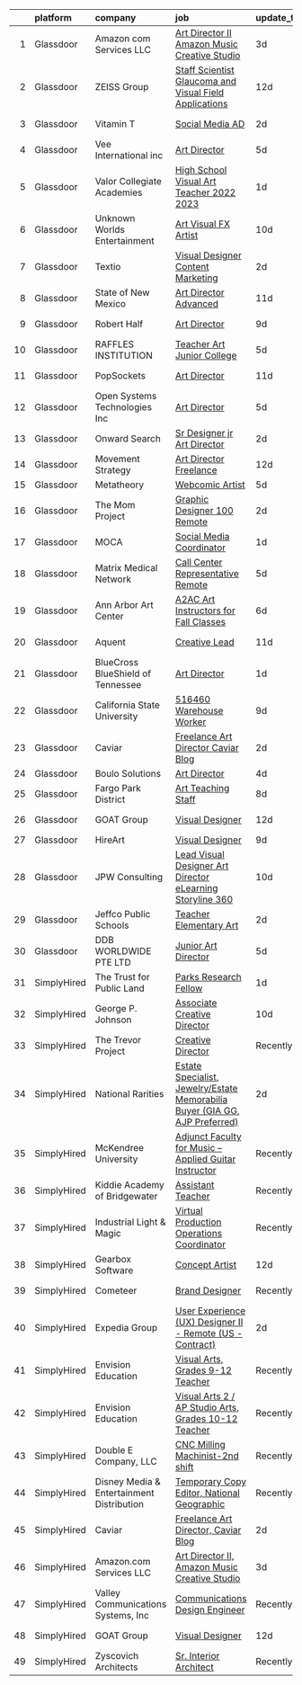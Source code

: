 

|    | platform    | company                                   | job                                                                                                                                                                                                                                                                                                                                                                                                                                                                                                                                                                                                                                                                                                                                                                                                                                                                                                                                                                                                                                                                                                                                                                                                                                                                                                                                                                                | update_time   | location             |
|---:|:------------|:------------------------------------------|:-----------------------------------------------------------------------------------------------------------------------------------------------------------------------------------------------------------------------------------------------------------------------------------------------------------------------------------------------------------------------------------------------------------------------------------------------------------------------------------------------------------------------------------------------------------------------------------------------------------------------------------------------------------------------------------------------------------------------------------------------------------------------------------------------------------------------------------------------------------------------------------------------------------------------------------------------------------------------------------------------------------------------------------------------------------------------------------------------------------------------------------------------------------------------------------------------------------------------------------------------------------------------------------------------------------------------------------------------------------------------------------|:--------------|:---------------------|
|  1 | Glassdoor   | Amazon com Services LLC                   | [Art Director II  Amazon Music Creative Studio](https://www.glassdoor.com/partner/jobListing.htm?pos=120&ao=1136043&s=58&guid=000001822efcc046b5fbfdd04657a9a7&src=GD_JOB_AD&t=SR&vt=w&cs=1_4bb564f0&cb=1658645692900&jobListingId=1008016435378&jrtk=3-0-1g8nfpg3l2beo001-1g8nfpg45ghqh800-81f4403d1ed4addf-)                                                                                                                                                                                                                                                                                                                                                                                                                                                                                                                                                                                                                                                                                                                                                                                                                                                                                                                                                                                                                                                                     | 3d            | Remote               |
|  2 | Glassdoor   | ZEISS Group                               | [Staff Scientist   Glaucoma and Visual Field Applications](https://www.glassdoor.com/partner/jobListing.htm?pos=104&ao=1110586&s=58&guid=000001822efcc046b5fbfdd04657a9a7&src=GD_JOB_AD&t=SR&vt=w&cs=1_00535bce&cb=1658645692896&jobListingId=1007998783325&cpc=654405A9B1E0A9F5&jrtk=3-0-1g8nfpg3l2beo001-1g8nfpg45ghqh800-b7af2ba83ee4bf3c--6NYlbfkN0APGjrfuLgE7GmOqvlNb-vrbT_Hjdj5DhKxRQaYk8SXBnmOwZaoUr917AJKcF3O52tZXwhiAboMlMwM7t0ufb33Op8mTvd1Hb6tdMVnC_sz1i0BGQPQcsbSP0gR794OuTTonRTljl-fEn4fH90VdyEy1o49lYzVN-xC0ROgNlr5oQVsu5_U1zi6XMCA6wGOeTaCGQnmRv_h74RtIbkcoqdN2UNweWOjZ_f84bdq1S4DYLmxV8GBeXclLFubbkatn48i87E6ttXFxyEpSPs7lfEkQXJyst8gujKB4FKRxBvNhuLyKxuLNYvclgBxxieB4XylRGJgeO0QWNepZUOGKGyyiMEZLBeMv0thnxtYx_g0ywZpQFH8rVZ1deDZuWpgcE6iNVRwltFhJPNOI8bl1ReI0nf8f1ihnM2W-5ncMOlSIDdgy0cjiXwJ6c2w28ppLCIbM06t3LNRSOgEMNXAmeR1oK1MsDDpgkCOHKVWvpukIJWRW0O8f6tWSyN3ps6ahw9vClWutyyYluhsC-exKp5uiTAWEfpspEXmmVTO7WBZpBMaW3Ktnieo3jqj2fDlTxSbGoY30icuVnPcnjxU2I0MUQzV4OyQFQEK6TmaPzzxnu-Z8DCyiZW95BPzCshuCCEln5MVwgF-xCqkLeHR8aQhdbb6sGh7I9ogA48VDYzDRg%3D%3D)                                                                                                                                                                                                                                                                                                         | 12d           | Dublin, CA           |
|  3 | Glassdoor   | Vitamin T                                 | [Social Media AD](https://www.glassdoor.com/partner/jobListing.htm?pos=110&ao=1110586&s=58&guid=000001822efcc046b5fbfdd04657a9a7&src=GD_JOB_AD&t=SR&vt=w&cs=1_72838332&cb=1658645692897&jobListingId=1008021595381&cpc=334ABAF5D42DC775&jrtk=3-0-1g8nfpg3l2beo001-1g8nfpg45ghqh800-e4bd2cb468c06564--6NYlbfkN0DMrcEu7yrtATojKJA7cEzGQ3FdRGWLh0CZQInL4ECGI6k5tN82kdM0cJmh4vC7Ggjov4XIQp7qZXd-esiLtqI6guPOPiBBDCei0N4Bfja_8Tv8cMkC1NU-4FnAtaBrWHyePohE1FJlB69C2M29PQm_QoWCWGPDe9K47P3VvFzP2fsg11AVZNfJiknoZ2BpxlyU1h3WnV8ntbEEY49LYXNKFD6NZyOOhSUXDs9X0-Jmdl1akflDaD0waSiJs8CZG0AVUry0to_AcmlH54wwR1DC8Mb1Ap2pOMbd9KULRmPiguMjdZMHgOhd3ArOSaAO7PTaBtDDyG3_aNAyddRc4QANLGosmh5C10F4x2pc3tCDI6mQECDJC7HjQut4-S0K_51SRMLcWWFsVpieF0zH6CiXh0q49f2KTYH1rICT3t21-t9pEButxeTo7hL2aMww7nDm57sdyXovl50H2x23fM8L)                                                                                                                                                                                                                                                                                                                                                                                                                                                                                                                                                                              | 2d            | New York, NY         |
|  4 | Glassdoor   | Vee International inc                     | [Art Director](https://www.glassdoor.com/partner/jobListing.htm?pos=105&ao=1110586&s=58&guid=000001822efcc046b5fbfdd04657a9a7&src=GD_JOB_AD&t=SR&vt=w&ea=1&cs=1_31191dfb&cb=1658645692896&jobListingId=1008012096590&cpc=334ABAF5D42DC775&jrtk=3-0-1g8nfpg3l2beo001-1g8nfpg45ghqh800-280d21d98f6d21df--6NYlbfkN0Dr6IKwl4lkWnAOZFGyO8hF2TMBrUYSqKPpHH7znGLbnsjvVMpQ7-eveiYjoB_rmKX6iN6SJnSRg7b5hza-xotHDs6isXPf2WCyaeo0vX9AbXl5sWRX9fadHAd-5alw0tkD0M7hNsRnHBD1cKQO-RrPwTMDAVfDnc1Fjkbz-CruxKtoxFXcjJWefE1BEM_o4GG57P-rT4hKZOTOmrzMUyuH94i6UD6ixtltULoNZVIoQVpjm6ejlRPT9Zv9d4CDcdomyTpGYz1Vw76Zr5kl-kP40o9-f5sChefii3gJlBNDVTH7lWd6HMuA6tDCPaeH3Exnm29BmcyFH7kwdN4qF2uBo90QFvi27p088JAhOt4xYxOkjgqEqLxNvf1eBP4J1cTZg2tzKUW54TVv6MZJflhIH8Hx_uMbt0aK7e7iM_NPelNT10eECfxtqt98pea8MRAr0irMZT-gDJNapkL5HM6_F1Gv4ftvqudf83iULRDxgQA5GHAfay1p)                                                                                                                                                                                                                                                                                                                                                                                                                                                                                                                                            | 5d            | Garden City, NY      |
|  5 | Glassdoor   | Valor Collegiate Academies                | [High School Visual Art Teacher  2022 2023 ](https://www.glassdoor.com/partner/jobListing.htm?pos=130&ao=1136043&s=58&guid=000001822efcc046b5fbfdd04657a9a7&src=GD_JOB_AD&t=SR&vt=w&cs=1_8ae1c675&cb=1658645692901&jobListingId=1008023754773&jrtk=3-0-1g8nfpg3l2beo001-1g8nfpg45ghqh800-10cbe1d825fb58b8-)                                                                                                                                                                                                                                                                                                                                                                                                                                                                                                                                                                                                                                                                                                                                                                                                                                                                                                                                                                                                                                                                        | 1d            | Nashville, TN        |
|  6 | Glassdoor   | Unknown Worlds Entertainment              | [Art  Visual FX Artist](https://www.glassdoor.com/partner/jobListing.htm?pos=124&ao=1136043&s=58&guid=000001822efcc046b5fbfdd04657a9a7&src=GD_JOB_AD&t=SR&vt=w&cs=1_2ba6ed9d&cb=1658645692898&jobListingId=1008003593102&jrtk=3-0-1g8nfpg3l2beo001-1g8nfpg45ghqh800-f79e4c06a48c4c69-)                                                                                                                                                                                                                                                                                                                                                                                                                                                                                                                                                                                                                                                                                                                                                                                                                                                                                                                                                                                                                                                                                             | 10d           | San Francisco, CA    |
|  7 | Glassdoor   | Textio                                    | [Visual Designer  Content Marketing](https://www.glassdoor.com/partner/jobListing.htm?pos=117&ao=1136043&s=58&guid=000001822efcc046b5fbfdd04657a9a7&src=GD_JOB_AD&t=SR&vt=w&cs=1_02ce1db4&cb=1658645692900&jobListingId=1008021551349&jrtk=3-0-1g8nfpg3l2beo001-1g8nfpg45ghqh800-4003ee3a1da456ed-)                                                                                                                                                                                                                                                                                                                                                                                                                                                                                                                                                                                                                                                                                                                                                                                                                                                                                                                                                                                                                                                                                | 2d            | Seattle, WA          |
|  8 | Glassdoor   | State of New Mexico                       | [Art Director   Advanced](https://www.glassdoor.com/partner/jobListing.htm?pos=128&ao=1136043&s=58&guid=000001822efcc046b5fbfdd04657a9a7&src=GD_JOB_AD&t=SR&vt=w&cs=1_572ced89&cb=1658645692900&jobListingId=1008000532512&jrtk=3-0-1g8nfpg3l2beo001-1g8nfpg45ghqh800-cf9a2b02661e2bcf-)                                                                                                                                                                                                                                                                                                                                                                                                                                                                                                                                                                                                                                                                                                                                                                                                                                                                                                                                                                                                                                                                                           | 11d           | Santa Fe, NM         |
|  9 | Glassdoor   | Robert Half                               | [Art Director](https://www.glassdoor.com/partner/jobListing.htm?pos=109&ao=1110586&s=58&guid=000001822efcc046b5fbfdd04657a9a7&src=GD_JOB_AD&t=SR&vt=w&ea=1&cs=1_d61689dc&cb=1658645692897&jobListingId=1008006806082&cpc=FA84DF7EA1EC2398&jrtk=3-0-1g8nfpg3l2beo001-1g8nfpg45ghqh800-189adaf153f90673--6NYlbfkN0CpzDdaQkua3np5pkmj49lKioZwmwxQ-yx5plwbYmV_M_naZz0UvX_-3Rym5RFfVn4BtoAGkewSplp9mAj4eT5jUwDfKOyoZXSfsb1jFh7dJIZ6rWxGJo9J6rSQqSqCXU7q8Vl9Ke0jn7_3ta96pVOIFnKt620_OgbLt1l25OEWsPGEeleBsmRwXF4K_1mRCM_0wTDmfJ37gMoZMk67ZA9Z_yF2oSv-T36do_BKzOwhAOhqSY1k_gGouvKBnAzio_Lh77VoWRrIQGapPdMjkYIN_qyRsLXHz4KjIlDPvlLSsYk2aTWaBfP2KM-BxBjY1LePIC5t6vR-DwLk_VW2p67JRMa6W4wLz-2Of6vAOcwMuKTrcXpto0Hh5lgVBm560xGj2ZbVYKgKeIqwLtlmHvbLtoWATuXvZsuN-3HSZ_ehNF4l-nL1_a_N029rure2CaZ8C4-IW88fnHnaSpCR_zREPowfixF7MhLR_V7neS3ISP-lL_NI-BNFYypQoh4WfzpJvfhhiI4G6YhEBGkzELmhjfkvNThmFBEBIsZBl53r32HvQBrNmoY2)                                                                                                                                                                                                                                                                                                                                                                                                                                                                            | 9d            | Santa Monica, CA     |
| 10 | Glassdoor   | RAFFLES INSTITUTION                       | [Teacher  Art    Junior College](https://www.glassdoor.com/partner/jobListing.htm?pos=122&ao=1136043&s=58&guid=000001822efcc046b5fbfdd04657a9a7&src=GD_JOB_AD&t=SR&vt=w&cs=1_3891ea4a&cb=1658645692898&jobListingId=1008013528091&jrtk=3-0-1g8nfpg3l2beo001-1g8nfpg45ghqh800-b3f9505816247336-)                                                                                                                                                                                                                                                                                                                                                                                                                                                                                                                                                                                                                                                                                                                                                                                                                                                                                                                                                                                                                                                                                    | 5d            | Marina, CA           |
| 11 | Glassdoor   | PopSockets                                | [Art Director](https://www.glassdoor.com/partner/jobListing.htm?pos=121&ao=1136043&s=58&guid=000001822efcc046b5fbfdd04657a9a7&src=GD_JOB_AD&t=SR&vt=w&ea=1&cs=1_110fe4c8&cb=1658645692898&jobListingId=1008001159438&jrtk=3-0-1g8nfpg3l2beo001-1g8nfpg45ghqh800-e09b54a71a2c2421-)                                                                                                                                                                                                                                                                                                                                                                                                                                                                                                                                                                                                                                                                                                                                                                                                                                                                                                                                                                                                                                                                                                 | 11d           | Los Angeles, CA      |
| 12 | Glassdoor   | Open Systems Technologies  Inc            | [Art Director](https://www.glassdoor.com/partner/jobListing.htm?pos=103&ao=1110586&s=58&guid=000001822efcc046b5fbfdd04657a9a7&src=GD_JOB_AD&t=SR&vt=w&ea=1&cs=1_dc32613a&cb=1658645692896&jobListingId=1008011914909&cpc=C17E88BEEFAF6676&jrtk=3-0-1g8nfpg3l2beo001-1g8nfpg45ghqh800-90d20c6be5de214c--6NYlbfkN0AH-vKSKf954TbfaTaq1ZlMbLaaYD_U8azoj_hilCWJQADkfFoYjfNx5RInn64u187wL4L7guEVaPj1iYm_ZtYC5TRH_TyT5lhDhM_O1TiebFvR92MvwiA5yQ4gMcLlIwUmte6UuiqBZTDzUQKy4rKuYxZfSJGF9-ubSJTjOFUHp4gRq8xUoMZxii0Z4DnuARzRLBAVPIp-yMJMsH3-RueaOMzz-8zvJOqtn9F56b_vE8qiG1o8ckkoN6WrYqO3EZaMUDZ0-ErxhbJSGs8lXOfZGuRsUwSuRpd5Un3LyAOqw3YDMpuoEEb5Z79IgxNeqSvsBnSYmr1kfcmAlcaRorqI3C6UTt2N4ehoywlFgQ7-WZV-X1JXqb0LfpeUURkRTnjZ_k2J0COJHjrElf6MgoDzjwpvAa5fMC3BkUTAeIkxID6rxnxzU3pp7QuPfy95bUKA9r70Wd0-zYdbbSPeR-xjt_h72dus7XdAZz10Ev37fSkLwjLQUqPp)                                                                                                                                                                                                                                                                                                                                                                                                                                                                                                                                            | 5d            | Lexington, MA        |
| 13 | Glassdoor   | Onward Search                             | [Sr Designer  jr Art Director](https://www.glassdoor.com/partner/jobListing.htm?pos=107&ao=1110586&s=58&guid=000001822efcc046b5fbfdd04657a9a7&src=GD_JOB_AD&t=SR&vt=w&cs=1_3493973c&cb=1658645692896&jobListingId=1008021477760&cpc=444700D72F2ECBCE&jrtk=3-0-1g8nfpg3l2beo001-1g8nfpg45ghqh800-7c1d6012e7f1f3bd--6NYlbfkN0B7YoEZZ2QAGDyEGGmBPAUWSHc1Mt3sMCn9FehKcWA3w1hdwjpEweHGJ9uPpOtWDZpQqvS2R63ArgcnDFZizZJTdnI_lLSfo6yXWovR5UgAS-alkWrc7M8aetRDAqcSziBREz2WR-5FIBc40cE3klLYe-wrjdGI0zF1Jx9Vd3tkjZ44owMeFQRrxEV7PEcIaju8PXhddXroP_Ixc1ejvCS3STqCi5R8nbFiyhaGnNcHQ2XGoKI_x4w2rjgY5Mjotjj08JqeuSJTe3JZDREqLwSo6P7Dm5iIHb2uwN658Ip6S3PRdlob5NSdl1cOeaWTe1KrWlRO20o_YtpMc838HCoU2jdd0f7Zq8yz4uPsEVuYnd9JGJSVd0smaYsVHOq6nHy45PUaD77hhQZ_rvMTpLiJGQpSvPjohSmCrC13Uk3cJp4Uz95c-TVmV7Y2dioRK_3pPWxs5uW4HC8jXtEUkCq3bppAJcKdUQRDQOyFiwxFF8_IZ0rIlKTQSdPXAZQGJ7D5f9GqFZnCRakb_yDIVmBZISHC5vZPAJQPxlpnaOQPvYVG2tJTT0Fmh-qXJZNkNhJNTITCafdAvnh4lovjs3CrgMvIhg15mXLb9YD-GnBxFwRA_UOWGL9Sf7YLiyxr5IjXJtaCg3HciWqxSSmDUz-vOSd69Kb5kv56PUpOoKq2KFAMxIh2a2V0yaBIygq_eKKkvWjuhOi9DpRXP539Y6vUC2BZ3OUtaHz3hmw-RcMqgJBefA94fISMzEHr1irCH4_vDKcx0i3CjzepNwANxOZSFTLCCTh56sJ6WJ3w12CMO6hFzZ-Pmcy5iSdZGXGicHKifUS84rjFfFZIpW5xI5eS1Uehr-_FyKfgcYdd_pskf_mAKZDAKE63J74QIe_5BoutNuLasett47oZVBUZA2aDL4f8FEOSi9GfxGDIPKsuiwd7GjRPPvDwdSOgeMhYXMX-3yewaoYXk3ojfkXnhxfS_koa8w0pFhPq0UuwsZn0I_HRyyc2hVrW) | 2d            | Burbank, CA          |
| 14 | Glassdoor   | Movement Strategy                         | [Art Director  Freelance ](https://www.glassdoor.com/partner/jobListing.htm?pos=119&ao=1136043&s=58&guid=000001822efcc046b5fbfdd04657a9a7&src=GD_JOB_AD&t=SR&vt=w&cs=1_7eb5d157&cb=1658645692898&jobListingId=1007997989565&jrtk=3-0-1g8nfpg3l2beo001-1g8nfpg45ghqh800-88a9386cd4813acc-)                                                                                                                                                                                                                                                                                                                                                                                                                                                                                                                                                                                                                                                                                                                                                                                                                                                                                                                                                                                                                                                                                          | 12d           | New York, NY         |
| 15 | Glassdoor   | Metatheory                                | [Webcomic Artist](https://www.glassdoor.com/partner/jobListing.htm?pos=114&ao=1136043&s=58&guid=000001822efcc046b5fbfdd04657a9a7&src=GD_JOB_AD&t=SR&vt=w&cs=1_4b15edc1&cb=1658645692897&jobListingId=1008013565172&jrtk=3-0-1g8nfpg3l2beo001-1g8nfpg45ghqh800-d93b2a4918eb6e61-)                                                                                                                                                                                                                                                                                                                                                                                                                                                                                                                                                                                                                                                                                                                                                                                                                                                                                                                                                                                                                                                                                                   | 5d            | California           |
| 16 | Glassdoor   | The Mom Project                           | [Graphic Designer  100  Remote ](https://www.glassdoor.com/partner/jobListing.htm?pos=108&ao=1110586&s=58&guid=000001822efcc046b5fbfdd04657a9a7&src=GD_JOB_AD&t=SR&vt=w&cs=1_4e11ca24&cb=1658645692897&jobListingId=1008021366045&cpc=1CBFC3E34E2A31FF&jrtk=3-0-1g8nfpg3l2beo001-1g8nfpg45ghqh800-7861a53543e4359c--6NYlbfkN0BDp_epf89aHDQhKpPegNJQ_ldQpEFZQsM9OcONMGxWx6pU56EKHF58QjVdAUvn2gWZBu20okoA6-_lSJQoD9kRUb4UGZtRZ1u9IjL5b8pK2_j1w5pPr2T8oR-2FkllK2AUYDyyIyugH8dhrzGj2J5KaQe5vQxhx6hq6qQuMYXBb2kQ4t75_tNhZvp6XtkTP8V_Klp3XSAGzAY-W15xiPkd2lWxB-yK81MkMprBLWIqP_B4AJZOWo2kLjCaulP2lPq_IdzpRNIAbaRxRtkZwGwxAzZGzlp1LQsm5-JLUaeThkUtdDAf46Js_kJc99xWSt-vQyHwBXljsW9Ak-vYILcYgfEGIPhIob8JmUoedR9UzDpWax8saTB15_VQZF5lADIzKdwCYddXTLINP5tBpT5kFw2QAVdH7VVtlZBuTSdpWWPCrhjCbZ9gqacI1bGlarEELuRGUOFmUBE7QhUqruXUboJo9NEbbjzxNWa2ULzG3T0HEin1n-atCRydTbIDdqMKWBGzP7WC4CHQ-dJX7IVBP8Fdf2i3Kud8jG871iCzoWdkJkXmfULBz_9DdjY9yGYLfEa9Fgn55w%3D%3D)                                                                                                                                                                                                                                                                                                                                                                                                                                   | 2d            | Remote               |
| 17 | Glassdoor   | MOCA                                      | [Social Media Coordinator](https://www.glassdoor.com/partner/jobListing.htm?pos=129&ao=1136043&s=58&guid=000001822efcc046b5fbfdd04657a9a7&src=GD_JOB_AD&t=SR&vt=w&cs=1_93b98479&cb=1658645692901&jobListingId=1008023559416&jrtk=3-0-1g8nfpg3l2beo001-1g8nfpg45ghqh800-aaba1e52e8c4f04f-)                                                                                                                                                                                                                                                                                                                                                                                                                                                                                                                                                                                                                                                                                                                                                                                                                                                                                                                                                                                                                                                                                          | 1d            | Los Angeles, CA      |
| 18 | Glassdoor   | Matrix Medical Network                    | [Call Center Representative   Remote](https://www.glassdoor.com/partner/jobListing.htm?pos=126&ao=1136043&s=58&guid=000001822efcc046b5fbfdd04657a9a7&src=GD_JOB_AD&t=SR&vt=w&cs=1_b3029fde&cb=1658645692898&jobListingId=1008013149008&jrtk=3-0-1g8nfpg3l2beo001-1g8nfpg45ghqh800-3f69cac11975d1de-)                                                                                                                                                                                                                                                                                                                                                                                                                                                                                                                                                                                                                                                                                                                                                                                                                                                                                                                                                                                                                                                                               | 5d            | Atlanta, GA          |
| 19 | Glassdoor   | Ann Arbor Art Center                      | [A2AC Art Instructors for Fall Classes](https://www.glassdoor.com/partner/jobListing.htm?pos=125&ao=1136043&s=58&guid=000001822efcc046b5fbfdd04657a9a7&src=GD_JOB_AD&t=SR&vt=w&cs=1_36e5ad0d&cb=1658645692898&jobListingId=1008010455872&jrtk=3-0-1g8nfpg3l2beo001-1g8nfpg45ghqh800-1f8adf2e537a888b-)                                                                                                                                                                                                                                                                                                                                                                                                                                                                                                                                                                                                                                                                                                                                                                                                                                                                                                                                                                                                                                                                             | 6d            | Ann Arbor, MI        |
| 20 | Glassdoor   | Aquent                                    | [Creative Lead](https://www.glassdoor.com/partner/jobListing.htm?pos=112&ao=1110586&s=58&guid=000001822efcc046b5fbfdd04657a9a7&src=GD_JOB_AD&t=SR&vt=w&cs=1_4e2fcd17&cb=1658645692897&jobListingId=1008001116225&cpc=2CAED5C921A5F994&jrtk=3-0-1g8nfpg3l2beo001-1g8nfpg45ghqh800-eed7b87171664ee3--6NYlbfkN0DMrcEu7yrtATojKJA7cEzGQ3FdRGWLh0CZQInL4ECGI9gD0Wolx9R2v-Aex0-GK05W53OkiJifQ3qWDfgk5kuK-NgD_RwnvKjvYAJW-_VFo23keZiqB2bgHNM9Kgqa3rz7gm1n1_gKy4EmZeOF-teZlVS7tcqXI1Bwm7y-ymTeraf8MkJwSAm7H252wHejWRVCw-1M2gWnaWBBFlR0N32jEUk0B4Wr29CvSjZ7WccWU9ZOg4wJCTeK2oYsIYOdOL77mM_Jj_YZpcR0R8iC-miuT198S81NLMwLKb0Kp3kgbwrc4g5YrSaqxj6b8rNSCkdGNnPvg36tpIS_7Peh4UjwydMCxyoJuymuzIQ6ubZQ4aeIOhUme35MdObx58TdXWFJr94yHTzUTUbhNRamz239l1dcK6Ob1V28sd2p1l-BftEdFZRUMHypJOpuZMhJTGym6nqj5Vb-ww%3D%3D)                                                                                                                                                                                                                                                                                                                                                                                                                                                                                                                                                                                    | 11d           | Los Angeles, CA      |
| 21 | Glassdoor   | BlueCross BlueShield of Tennessee         | [Art Director](https://www.glassdoor.com/partner/jobListing.htm?pos=123&ao=1136043&s=58&guid=000001822efcc046b5fbfdd04657a9a7&src=GD_JOB_AD&t=SR&vt=w&cs=1_baf2444c&cb=1658645692898&jobListingId=1008022744794&jrtk=3-0-1g8nfpg3l2beo001-1g8nfpg45ghqh800-b5753402cfc0053f-)                                                                                                                                                                                                                                                                                                                                                                                                                                                                                                                                                                                                                                                                                                                                                                                                                                                                                                                                                                                                                                                                                                      | 1d            | Chattanooga, TN      |
| 22 | Glassdoor   | California State University               | [516460   Warehouse Worker](https://www.glassdoor.com/partner/jobListing.htm?pos=113&ao=1136043&s=58&guid=000001822efcc046b5fbfdd04657a9a7&src=GD_JOB_AD&t=SR&vt=w&cs=1_4151be81&cb=1658645692897&jobListingId=1008006092971&jrtk=3-0-1g8nfpg3l2beo001-1g8nfpg45ghqh800-f8c652ffc7f1a836-)                                                                                                                                                                                                                                                                                                                                                                                                                                                                                                                                                                                                                                                                                                                                                                                                                                                                                                                                                                                                                                                                                         | 9d            | Fullerton, CA        |
| 23 | Glassdoor   | Caviar                                    | [Freelance Art Director  Caviar Blog](https://www.glassdoor.com/partner/jobListing.htm?pos=101&ao=1110586&s=58&guid=000001822efcc046b5fbfdd04657a9a7&src=GD_JOB_AD&t=SR&vt=w&ea=1&cs=1_de4c48a2&cb=1658645692896&jobListingId=1008020221257&cpc=B076152010A3B66C&jrtk=3-0-1g8nfpg3l2beo001-1g8nfpg45ghqh800-4e273a33766cd7d1--6NYlbfkN0AhpVgiy_IVCPGx4T_v5FkbqlxNPLpyW2O40IX3PbcaFuwNJpy8eyZXBlwDSinthaJ3gpwn5JeCC2hgCmysnGU9lwhe_TeMP6wR-x3SYCc2abkzLrdbyLS7NKdcuwqszYbf4rehM0aNRhT4W_4nyM6hSApju1Y6jseF-thhAzVwz6g20pdYp6HpTbmi9qg5KLsLImWP7TPOnS5wPjgECFRAu0PwWLjvgNWQYBbzFfMyYN1LzGWfWqPlKjG0bU4_SS12CjVP_MyVyRLMi-5QMatXeHyVJgO6venfDgwtJIOlZ2WRO3sAQqH_2COc2bo4o1tAg1uboSsiTG42fI21Lpii6cNKPj32Pdmb9hFLEAySU3i3hD7wh244nx-Eol50WxDT_d35uVrX9pPGaquxuxa-5dldfTVUBrzvMkqyWHD9kJ2ptoHzh-6nTYPl7I6g9QAHMpZO3aW6MG69rgriVvsnivH44bh8SlFumw4Txlm5b_rhjJgYV-R6xP9CgownvGQ%3D)                                                                                                                                                                                                                                                                                                                                                                                                                                                                                                       | 2d            | Remote               |
| 24 | Glassdoor   | Boulo Solutions                           | [Art Director](https://www.glassdoor.com/partner/jobListing.htm?pos=106&ao=1110586&s=58&guid=000001822efcc046b5fbfdd04657a9a7&src=GD_JOB_AD&t=SR&vt=w&ea=1&cs=1_d10a45af&cb=1658645692897&jobListingId=1008015049216&cpc=451933188B21919D&jrtk=3-0-1g8nfpg3l2beo001-1g8nfpg45ghqh800-39624967cd298484--6NYlbfkN0D27ridyL1cQZM6mrVFW_EFdxxojA_U9myCx73wBqri-FCJMhMa0-S9wi5SOjRz7GOlXE_VKI0ivGMr2iNwS_dD-xau2yFhbKvU6nVlQpEs0Tx_OlkMiFBVlLBw7kJd2f4gTA97EmJwCa71PCplZPSnq_rVMf6uvsRg2SKrcAshFO8DX4jYqzJnN5rFCP--k6i7wPXn3O_dRV7LlmktaBDTHj2d30RQU0BVqOUZMRtJhf_sSbj4HZ1Na04zbXQ3uzCqK0x6wxaVdpae2-8uUdBdRdaoSRaR5iUKFhBf8ET_7B0Yfvv7a797wGGXQ83j8qKJD6y7vbyUIOf_cC0VNsegkbzr5otMvMUY_GoHexjfnGCFb47YluqsW80nCA-IKWcfNSgBG_xbGCcXT--0PKaf4h50gGMQqf9D4E_gMLEA7MHyKx-woNs4CqWgUiZVwbJqu6DoRP5tXIFabPR4Tpr9q4UCqznKVOr395Skpdmcci0MbvGQ-6-b5iDlXEf9f3E%3D)                                                                                                                                                                                                                                                                                                                                                                                                                                                                                                                              | 4d            | Remote               |
| 25 | Glassdoor   | Fargo Park District                       | [Art Teaching Staff](https://www.glassdoor.com/partner/jobListing.htm?pos=118&ao=1136043&s=58&guid=000001822efcc046b5fbfdd04657a9a7&src=GD_JOB_AD&t=SR&vt=w&cs=1_20320d6b&cb=1658645692898&jobListingId=1008008905259&jrtk=3-0-1g8nfpg3l2beo001-1g8nfpg45ghqh800-99fe4625ec34fc1f-)                                                                                                                                                                                                                                                                                                                                                                                                                                                                                                                                                                                                                                                                                                                                                                                                                                                                                                                                                                                                                                                                                                | 8d            | Fargo, ND            |
| 26 | Glassdoor   | GOAT Group                                | [Visual Designer](https://www.glassdoor.com/partner/jobListing.htm?pos=127&ao=1136043&s=58&guid=000001822efcc046b5fbfdd04657a9a7&src=GD_JOB_AD&t=SR&vt=w&ea=1&cs=1_cb15ebdd&cb=1658645692900&jobListingId=1007998032082&jrtk=3-0-1g8nfpg3l2beo001-1g8nfpg45ghqh800-4dfe2c3baada2ac6-)                                                                                                                                                                                                                                                                                                                                                                                                                                                                                                                                                                                                                                                                                                                                                                                                                                                                                                                                                                                                                                                                                              | 12d           | Los Angeles, CA      |
| 27 | Glassdoor   | HireArt                                   | [Visual Designer](https://www.glassdoor.com/partner/jobListing.htm?pos=111&ao=1110586&s=58&guid=000001822efcc046b5fbfdd04657a9a7&src=GD_JOB_AD&t=SR&vt=w&ea=1&cs=1_675ed9ed&cb=1658645692897&jobListingId=1008006990165&cpc=334ABAF5D42DC775&jrtk=3-0-1g8nfpg3l2beo001-1g8nfpg45ghqh800-707f6ec11249c099--6NYlbfkN0DSgjPPcnEdvoK3uuxfISLALE6pB1FR7YSHOr_tSg5_QGIhoz_2VqUepdcKLBLI_zQsemZvjWbTmuNU-8qD_5yZ4Wkv_uXn2T-bUm0XKK8bPwPvaWQSs82hJtIXOIR23d3hUCuyKasdapFmOqEz0PaHbJCY_n4FpUa_TzCXZMVtsOZ25JsI9TZ-v0E2Q7FAb6IVoFQtfLoB_2oU63li_GHeYDVhzujbOSKXCqm2wQ3ARDNGOsqysaD5n8PV4s-DC-EtrkyJ_9mHXSycA_6ucud-4Hq4ctmHCUVRzITJTlFuqk80SVm9eUSSuUdDQ2UNvz0gtrrqzpPAw6mJ0czhu3i82MkiKn6sI7Zr9i83wxi0eeLyNAbrGEamwaJV70hBjiQTZpKkasrljcI7EetO-pTmW5DZ90ptx24u0lx3sfgJKYxZmsTUVSXRkMVxPKD6IuMWjsyRcXqIfm-hDS0agFPnPBsi5wPsQLAoaoWmdSync4L9P14bjRq7VXS7N1BvpFB2A6gLVr8VCMC_wAiC8GJcP_CeToqwUMafb8LMe3_LmrZnHFCHppeH1y7lyTFn85A%3D)                                                                                                                                                                                                                                                                                                                                                                                                                                                           | 9d            | Denver, CO           |
| 28 | Glassdoor   | JPW Consulting                            | [Lead Visual Designer Art Director   eLearning  Storyline 360 ](https://www.glassdoor.com/partner/jobListing.htm?pos=102&ao=1110586&s=58&guid=000001822efcc046b5fbfdd04657a9a7&src=GD_JOB_AD&t=SR&vt=w&ea=1&cs=1_011ee754&cb=1658645692896&jobListingId=1008002630660&cpc=444700D72F2ECBCE&jrtk=3-0-1g8nfpg3l2beo001-1g8nfpg45ghqh800-fda7671e979a5c29--6NYlbfkN0Bi-g4OEguhQEx4pjzkmulzkFDPdVMQm6g82nLRMcVRUCP1A29PFGK42aLZnoRvyWqIeK8bETKTWZxSmxK7BULyj87ngeg0qbACLWVEBQpXH8C97MZ0LsQJ0nRkOett1f04svFt5vU8uAFR02DHL7QgeBw3s7AbRFaJu3EEsHm64y0bleC4VtryAYVzHHKnxLgiCYItO-2Gz5UmZ-Ql-oSpdZrjV-1epMiHopzUbn-cKluX3NUuOcaItwN2um-0gYSB4_eNeOIybD7hwfDZWqddYp4tkKCkMq-Y8axtXNCgkNPYmm3SPyGnA6AbpuQW8D5wtuNf_S8Gzl7vAqyb6zv2skDWAL-WpZnIHIwKf2YQ6RiUN4cqamtfZiYROQB4iiIaDEZqZsKRtSF3zOVlNL7xkSZ6HuC097c-aGi8QcSXOTeRHsaiJdE7VEDJ13TUBaok-mY4FQMIDdWgU1St01IYSP4fOYpa2M8GqvEu94BgNtc3ktlbR2lAcB75rmFvz8S-RhoeW3ixKkmPO2k7f8YpfHQsyFT-4c6KcennDW9MbQ%3D%3D)                                                                                                                                                                                                                                                                                                                                                                                                                               | 10d           | Remote               |
| 29 | Glassdoor   | Jeffco Public Schools                     | [Teacher Elementary   Art](https://www.glassdoor.com/partner/jobListing.htm?pos=116&ao=1136043&s=58&guid=000001822efcc046b5fbfdd04657a9a7&src=GD_JOB_AD&t=SR&vt=w&cs=1_242bdc21&cb=1658645692897&jobListingId=1008020802191&jrtk=3-0-1g8nfpg3l2beo001-1g8nfpg45ghqh800-7858344e6dd5a130-)                                                                                                                                                                                                                                                                                                                                                                                                                                                                                                                                                                                                                                                                                                                                                                                                                                                                                                                                                                                                                                                                                          | 2d            | Jefferson, CO        |
| 30 | Glassdoor   | DDB WORLDWIDE PTE LTD                     | [Junior Art Director](https://www.glassdoor.com/partner/jobListing.htm?pos=115&ao=1136043&s=58&guid=000001822efcc046b5fbfdd04657a9a7&src=GD_JOB_AD&t=SR&vt=w&cs=1_9f79f8fb&cb=1658645692897&jobListingId=1008012691071&jrtk=3-0-1g8nfpg3l2beo001-1g8nfpg45ghqh800-21b0b003c2c1cc16-)                                                                                                                                                                                                                                                                                                                                                                                                                                                                                                                                                                                                                                                                                                                                                                                                                                                                                                                                                                                                                                                                                               | 5d            | Marina, CA           |
| 31 | SimplyHired | The Trust for Public Land                 | [Parks Research Fellow](https://www.simplyhired.com/job/C9lyQS-RL_yiNzZ1lXuMaFxGE7bTxysA9REpi1L6bLPiZAFM6X7pDg?q=visual+art)                                                                                                                                                                                                                                                                                                                                                                                                                                                                                                                                                                                                                                                                                                                                                                                                                                                                                                                                                                                                                                                                                                                                                                                                                                                       | 1d            | Remote               |
| 32 | SimplyHired | George P. Johnson                         | [Associate Creative Director](https://www.simplyhired.com/job/lf8_CwMHEEGT2pUgLIxlE6FvoBm27IQ8e3VlepINbZ8QcznvN-ClHQ?q=visual+art)                                                                                                                                                                                                                                                                                                                                                                                                                                                                                                                                                                                                                                                                                                                                                                                                                                                                                                                                                                                                                                                                                                                                                                                                                                                 | 10d           | Remote               |
| 33 | SimplyHired | The Trevor Project                        | [Creative Director](https://www.simplyhired.com/job/xtYlYaqHW2uNR6UvqZqO-yJ0ZHNzdmarHzxrlUeqSJZajiSEbQMTuQ?q=visual+art)                                                                                                                                                                                                                                                                                                                                                                                                                                                                                                                                                                                                                                                                                                                                                                                                                                                                                                                                                                                                                                                                                                                                                                                                                                                           | Recently      | United States        |
| 34 | SimplyHired | National Rarities                         | [Estate Specialist, Jewelry/Estate Memorabilia Buyer (GIA GG, AJP Preferred)](https://www.simplyhired.com/job/-g4KRcnlAZE-SkOpDwYPkxt6x7s1rYClR1Qf5CHTUMDMS1qUSY0Jrw?q=visual+art)                                                                                                                                                                                                                                                                                                                                                                                                                                                                                                                                                                                                                                                                                                                                                                                                                                                                                                                                                                                                                                                                                                                                                                                                 | 2d            | St. Louis, MO        |
| 35 | SimplyHired | McKendree University                      | [Adjunct Faculty for Music – Applied Guitar Instructor](https://www.simplyhired.com/job/G7C8qczb_62k8-cgGHWoUDuOd89dlN43fxdpfs-c0rm75aFfN4Sacw?q=visual+art)                                                                                                                                                                                                                                                                                                                                                                                                                                                                                                                                                                                                                                                                                                                                                                                                                                                                                                                                                                                                                                                                                                                                                                                                                       | Recently      | Lebanon, IL          |
| 36 | SimplyHired | Kiddie Academy of Bridgewater             | [Assistant Teacher](https://www.simplyhired.com/job/vARPK6YtgeaH25gtXwIrQ8TFAhHvW19E9Cf9IyC0NUJWL70AbmXJ8g?q=visual+art)                                                                                                                                                                                                                                                                                                                                                                                                                                                                                                                                                                                                                                                                                                                                                                                                                                                                                                                                                                                                                                                                                                                                                                                                                                                           | Recently      | Bridgewater, NJ      |
| 37 | SimplyHired | Industrial Light & Magic                  | [Virtual Production Operations Coordinator](https://www.simplyhired.com/job/GoNrd8hJt9uFzdq4BsE8uE5broyUBG7lYHh-w9LEAGBerH_SJJ_H6w?q=visual+art)                                                                                                                                                                                                                                                                                                                                                                                                                                                                                                                                                                                                                                                                                                                                                                                                                                                                                                                                                                                                                                                                                                                                                                                                                                   | Recently      | San Francisco, CA    |
| 38 | SimplyHired | Gearbox Software                          | [Concept Artist](https://www.simplyhired.com/job/zm_GLgZZuFF002QCrAeJCjw_ZqLtY96Khw2P1rCnOnLcRNk6Jgl8aA?q=visual+art)                                                                                                                                                                                                                                                                                                                                                                                                                                                                                                                                                                                                                                                                                                                                                                                                                                                                                                                                                                                                                                                                                                                                                                                                                                                              | 12d           | Frisco, TX           |
| 39 | SimplyHired | Cometeer                                  | [Brand Designer](https://www.simplyhired.com/job/mLo2xlLUeF76RfGIHmPlCtMwoqxsl2HkMjB5hckpfCdI4tO2VH9JRA?q=visual+art)                                                                                                                                                                                                                                                                                                                                                                                                                                                                                                                                                                                                                                                                                                                                                                                                                                                                                                                                                                                                                                                                                                                                                                                                                                                              | Recently      | New York, NY         |
| 40 | SimplyHired | Expedia Group                             | [User Experience (UX) Designer II - Remote (US - Contract)](https://www.simplyhired.com/job/09HbBvc8-La1dSjCQcr5xVrMy2dCE4ENyjMRmvo-AyWpKzijy8JdHg?q=visual+art)                                                                                                                                                                                                                                                                                                                                                                                                                                                                                                                                                                                                                                                                                                                                                                                                                                                                                                                                                                                                                                                                                                                                                                                                                   | 2d            | Remote               |
| 41 | SimplyHired | Envision Education                        | [Visual Arts, Grades 9-12 Teacher](https://www.simplyhired.com/job/fzX7k8nY9akYsVcaFhhnsD9Ppo0r-PYvYwUyu8Zz_aKHVKDFWEry8Q?q=visual+art)                                                                                                                                                                                                                                                                                                                                                                                                                                                                                                                                                                                                                                                                                                                                                                                                                                                                                                                                                                                                                                                                                                                                                                                                                                            | Recently      | San Francisco, CA    |
| 42 | SimplyHired | Envision Education                        | [Visual Arts 2 / AP Studio Arts, Grades 10-12 Teacher](https://www.simplyhired.com/job/PfK_nRqkoxHsekLhq0uLAAgFX95G5tAE0ZEVg5sf2EJGb8VTB1sqCg?q=visual+art)                                                                                                                                                                                                                                                                                                                                                                                                                                                                                                                                                                                                                                                                                                                                                                                                                                                                                                                                                                                                                                                                                                                                                                                                                        | Recently      | San Francisco, CA    |
| 43 | SimplyHired | Double E Company, LLC                     | [CNC Milling Machinist-2nd shift](https://www.simplyhired.com/job/PB_NR4WYBXytW3lLl3cqRIdJZ-FV-swQPOkGCC5Z_moXguhw6nasBA?q=visual+art)                                                                                                                                                                                                                                                                                                                                                                                                                                                                                                                                                                                                                                                                                                                                                                                                                                                                                                                                                                                                                                                                                                                                                                                                                                             | Recently      | West Bridgewater, MA |
| 44 | SimplyHired | Disney Media & Entertainment Distribution | [Temporary Copy Editor, National Geographic](https://www.simplyhired.com/job/wS9bbevaR69IYtgXTUZXcVKJwm3ZFvwR0UzPLad0Dcg6qDBDuonQhA?q=visual+art)                                                                                                                                                                                                                                                                                                                                                                                                                                                                                                                                                                                                                                                                                                                                                                                                                                                                                                                                                                                                                                                                                                                                                                                                                                  | Recently      | Washington, DC       |
| 45 | SimplyHired | Caviar                                    | [Freelance Art Director, Caviar Blog](https://www.simplyhired.com/job/tOlGUzi0Zeeq8vZh3vg9MN3hdAoOTQmJm4tOrMY_4WyzhLW9k2FKBA?q=visual+art)                                                                                                                                                                                                                                                                                                                                                                                                                                                                                                                                                                                                                                                                                                                                                                                                                                                                                                                                                                                                                                                                                                                                                                                                                                         | 2d            | Remote               |
| 46 | SimplyHired | Amazon.com Services LLC                   | [Art Director II, Amazon Music Creative Studio](https://www.simplyhired.com/job/_89rlrMRPdMs1cN_jQNWlpiYo4EFkEc_tssMADQekTrhh-TO7vua_w?q=visual+art)                                                                                                                                                                                                                                                                                                                                                                                                                                                                                                                                                                                                                                                                                                                                                                                                                                                                                                                                                                                                                                                                                                                                                                                                                               | 3d            | Remote               |
| 47 | SimplyHired | Valley Communications Systems, Inc        | [Communications Design Engineer](https://www.simplyhired.com/job/AUo7E07w2klkxUe_MpJEXKAe3q6D53g2ij9loL_ldPaRLYQDHOrlRg?q=visual+art)                                                                                                                                                                                                                                                                                                                                                                                                                                                                                                                                                                                                                                                                                                                                                                                                                                                                                                                                                                                                                                                                                                                                                                                                                                              | Recently      | Chicopee, MA         |
| 48 | SimplyHired | GOAT Group                                | [Visual Designer](https://www.simplyhired.com/job/_pMABjasQnC6Kjsddnao3Avqh1mQpX-KZKVbp3CiHlY0QuQRBSVq1g?q=visual+art)                                                                                                                                                                                                                                                                                                                                                                                                                                                                                                                                                                                                                                                                                                                                                                                                                                                                                                                                                                                                                                                                                                                                                                                                                                                             | 12d           | Los Angeles, CA      |
| 49 | SimplyHired | Zyscovich Architects                      | [Sr. Interior Architect](https://www.simplyhired.com/job/T7oet47aCOFHKQsEghPBtusux2cJdi0zmkul-G67QosaeOLXQtvx5Q?q=visual+art)                                                                                                                                                                                                                                                                                                                                                                                                                                                                                                                                                                                                                                                                                                                                                                                                                                                                                                                                                                                                                                                                                                                                                                                                                                                      | Recently      | Miami, FL            |